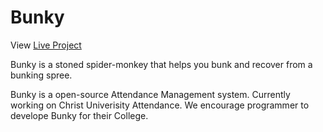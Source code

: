 
# Bunky #

View [Live Project](http://bunky.in/ "Demo")

Bunky is a stoned spider-monkey that helps you bunk and recover from a bunking spree. 

Bunky is a open-source Attendance Management system. Currently working on Christ Univerisity Attendance. We encourage programmer to develope Bunky for their College.


